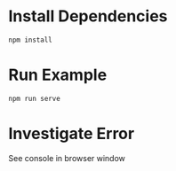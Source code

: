 # Install Dependencies

`npm install`

# Run Example

`npm run serve`

# Investigate Error

See console in browser window
